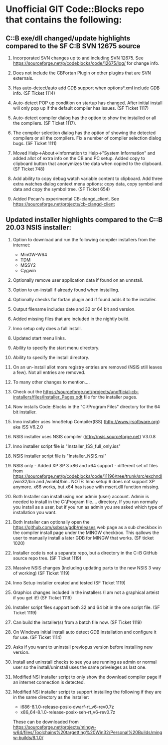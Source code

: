 # Unofficial GIT Code::Blocks repo that contains the following:

## C::B exe/dll changed/update highlights compared to the SF C:B SVN 12675 source

1. Incorporated SVN changes up to and including SVN 12675. See https://sourceforge.net/p/codeblocks/code/12675/log/ for change info.

2. Does not include the CBFortan Plugin or other plugins that are SVN externals.

3. Has auto-detect/auto add GDB support when options*.xml include GDB info. (SF Ticket 1114)

4. Auto-detect POP up condition on startup has changed. After initial install will only pop up if the default compiler has issues. (SF Ticket 1117)

5. Auto-detect compiler dialog has the option to show the installed or all the compilers. (SF Ticket 1117).

6. The compiler selection dialog has the option of showing the detected compilers or all the compilers. Fix a number of compiler selection dialog bugs. (SF Ticket 1111)

7. Moved Help->About->Information to Help->"System Information" and added allot of extra info on the CB and PC setup. Added copy to clipboard button that anonymizes the data when copied to the clipboard. (SF Ticket 748)

8. Add ability to copy debug watch variable content to clipboard. Add three extra watches dialog context menu options: copy data, copy symbol and data and copy the symbol tree. (SF Ticket 654)

9. Added Pecan's experimental CB-clangd_client. See https://sourceforge.net/projects/cb-clangd-client


## Updated installer highlights compared to the C::B 20.03 NSIS installer:

1. Option to download and run the following compiler installers from the internet:
	- MinGW-W64
	- TDM
	- MSSY2
	- Cygwin

2. Optionally remove user application data if found on an unnstall.

3. Option to un-install if already found when installing.

4. Optionally checks for fortan plugin and if found adds it to the installer.

5. Output filename includes date and 32 or 64 bit and version.

6. Added missing files that are included in the nightly build.

7. Inno setup only does a full install.

8. Updated start menu links.

9. Ability to specify the start menu directory.

10. Ability to specify the install directory.

11. On an un-install allot more registry entries are removed (NSIS still leaves a few). Not all entries are removed.

12. To many other changes to mention.... 

13. Check out the https://sourceforge.net/projects/unofficial-cb-installers/files/Installer_Pages.odt file for the installer pages.

14. Now installs Code::Blocks in the "C:\Program Files" directory for the 64 bit installer.

15. Inno installer uses InnoSetup Compiler(ISS) (http://www.jrsoftware.org) aka ISS V6.2.0

16. NSIS installer uses NSIS compiler (http://nsis.sourceforge.net) V3.0.8

17. Inno installer script file is "Installer_ISS_full_only.iss"

18. NSIS installer script file is "Installer_NSIS.nsi"

19. NSIS only - Added XP SP 3 x86 and x64 support - different set of files from https://sourceforge.net/p/codeblocks/code/11196/tree/trunk/src/exchndl /win32/bin and /win64/bin.. NOTE: Inno setup 6 does not support XP anymore. x66 works, but x64 has issue with mscrt.dll function missing.

20. Both Installer can install using non admin (user) account. Admin is needed to install in the C:\Program file.... directory. If you run normally you install as a user, but if you run as admin you are asked which type of installation  you want.

21. Both Installer can optionally open the https://github.com/ssbssa/gdb/releases web page as a sub checkbox in the compiler install page under the MINGW checkbox. This qallows the user to manually install a later GDB for MINGW that works. (SF ticket 1020)

22. Installer code is not a separate repo, but a directory in the C::B GitHub source repo tree. (SF Ticket 1119)

23. Massive NSIS changes (Including updating parts to the new NSIS 3 way of working) (SF Ticket 1119)

24. Inno Setup installer created and tested (SF Ticket 1119)

25. Graphics changes included in the installers (I am not a graphical arteist if you get it!) (SF Ticket 1119)

26. Installer script files support both 32 and 64 bit in the one script file. (SF Ticket 1119)

27. Can build the installer(s) from a batch file now. (SF Ticket 1119)

28. On Windows initial install auto detect GDB installation and configure it for use. (SF Ticket 1114)

29. Asks if you want to uninstall previopus version before installing new version.

30. Install and uninstall checks to see you are running as admin or normal user so the install/uninstall uses the same priveleges as last one.

31. Modified NSI installer script to only show the download compiler page if an internet 
connection is detected.

32. Modified NSI installer script to support installing the following if they are in the same directory as the installer:
	- i686-8.1.0-release-posix-dwarf-rt_v6-rev0.7z
	- x86_64-8.1.0-release-posix-seh-rt_v6-rev0.7z

    These can be downloaded from https://sourceforge.net/projects/mingw-w64/files/Toolchains%20targetting%20Win32/Personal%20Builds/mingw-builds/8.1.0/


